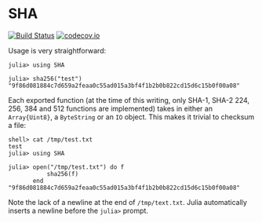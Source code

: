 # SHA

[![Build Status](https://travis-ci.org/staticfloat/SHA.jl.svg?branch=master)](https://travis-ci.org/staticfloat/SHA.jl)
[![codecov.io](http://codecov.io/github/staticfloat/SHA.jl/coverage.svg?branch=master)](http://codecov.io/github/staticfloat/SHA.jl?branch=master)

Usage is very straightforward:
```
julia> using SHA

julia> sha256("test")
"9f86d081884c7d659a2feaa0c55ad015a3bf4f1b2b0b822cd15d6c15b0f00a08"
```

Each exported function (at the time of this writing, only SHA-1, SHA-2 224, 256, 384 and 512 functions are implemented) takes in either an `Array{Uint8}`, a `ByteString` or an `IO` object.  This makes it trivial to checksum a file:

```
shell> cat /tmp/test.txt
test
julia> using SHA

julia> open("/tmp/test.txt") do f
           sha256(f)
       end
"9f86d081884c7d659a2feaa0c55ad015a3bf4f1b2b0b822cd15d6c15b0f00a08"
```

Note the lack of a newline at the end of `/tmp/text.txt`.  Julia automatically inserts a newline before the `julia>` prompt.